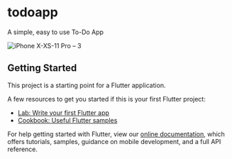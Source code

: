 # todoapp

A simple, easy to use To-Do App

![iPhone X-XS-11 Pro – 3](https://user-images.githubusercontent.com/43380701/89055007-5347ba00-d377-11ea-9db5-8974913ab1f8.png)


## Getting Started

This project is a starting point for a Flutter application.

A few resources to get you started if this is your first Flutter project:

- [Lab: Write your first Flutter app](https://flutter.dev/docs/get-started/codelab)
- [Cookbook: Useful Flutter samples](https://flutter.dev/docs/cookbook)

For help getting started with Flutter, view our
[online documentation](https://flutter.dev/docs), which offers tutorials,
samples, guidance on mobile development, and a full API reference.
